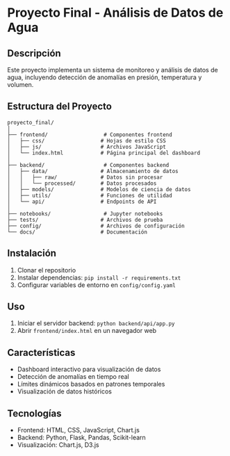 # Proyecto Final - Análisis de Datos de Agua

## Descripción
Este proyecto implementa un sistema de monitoreo y análisis de datos de agua, incluyendo detección de anomalías en presión, temperatura y volumen.

## Estructura del Proyecto
```
proyecto_final/
│
├── frontend/                  # Componentes frontend
│   ├── css/                  # Hojas de estilo CSS
│   ├── js/                   # Archivos JavaScript
│   └── index.html            # Página principal del dashboard
│
├── backend/                   # Componentes backend
│   ├── data/                 # Almacenamiento de datos
│   │   ├── raw/              # Datos sin procesar
│   │   └── processed/        # Datos procesados
│   ├── models/               # Modelos de ciencia de datos
│   ├── utils/                # Funciones de utilidad
│   └── api/                  # Endpoints de API
│
├── notebooks/                 # Jupyter notebooks
├── tests/                    # Archivos de prueba
├── config/                   # Archivos de configuración
└── docs/                     # Documentación
```

## Instalación
1. Clonar el repositorio
2. Instalar dependencias: `pip install -r requirements.txt`
3. Configurar variables de entorno en `config/config.yaml`

## Uso
1. Iniciar el servidor backend: `python backend/api/app.py`
2. Abrir `frontend/index.html` en un navegador web

## Características
- Dashboard interactivo para visualización de datos
- Detección de anomalías en tiempo real
- Límites dinámicos basados en patrones temporales
- Visualización de datos históricos

## Tecnologías
- Frontend: HTML, CSS, JavaScript, Chart.js
- Backend: Python, Flask, Pandas, Scikit-learn
- Visualización: Chart.js, D3.js 